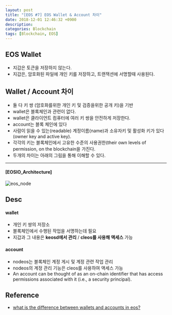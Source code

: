 ```yaml
---
layout: post
title: "[EOS #7] EOS Wallet & Account 차이"
date: 2018-12-01 12:46:32 +0900
description:
categories: Blockchain
tags: [Blockchain, EOS]
---
```


## EOS Wallet

- 지갑은 토큰을 저장하지 않는다.
- 지갑은, 암호화된 파일에 개인 키를 저장하고, 트랜잭션에 서명할때 사용된다.

## Wallet / Account 차이

- 둘 다 키 쌍 (암호화를위한 개인 키 및 검증을위한 공개 키)을 기반
- wallet은 블록체인과 관련이 없다.
- wallet은 클라이언트 컴퓨터에 여러 키 쌍을 안전하게 저장한다.
- account는 블록 체인에 있다
- 사람이 읽을 수 있는(readable) 계정이름(name)과 소유자키 및 활성화 키가 있다(owner key and active key).
- 각각의 키는 블록체인에서 고유한 수준의 사용권한(their own levels of permission, on the blockchain을 가진다.
- 두개의 차이는 아래의 그림을 통해 이해할 수 있다.

---

#### [EOSIO_Architecture]

![eos_node](https://user-images.githubusercontent.com/32521173/50259092-fa4b3c80-0445-11e9-9bb1-3ed20b006045.png)

## Desc

#### wallet

- 개인 키 쌍의 저장소
- 블록체인에서 수행된 작업을 서명하는데 필요
- 지갑과 그 내용은 **keosd에서 관리** / **cleos를 사용해 액세스** 가능

#### account

- nodeos는 블록체인 계정 게시 및 계정 관련 작업 관리
- nodeos의 계정 관리 기능은 cleos를 사용하여 액세스 가능
- An account can be thought of as an on-chain identifier that has access permissions associated with it (i.e., a security principal).

## Reference

- [what is the difference between wallets and accounts in eos?](https://eosio.stackexchange.com/questions/1511/what-is-the-difference-between-wallets-and-accounts-in-eos)
